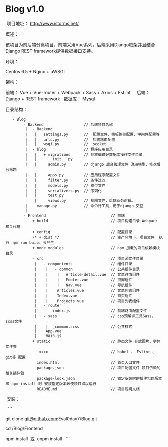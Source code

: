 # Blog v1.0

  项目地址： http://www.istorms.net/
 
  概述： 
      
   该项目为前后端分离项目，前端采用Vue系列，后端采用Django框架并且结合Django REST framework提供数据接口支持。
  
  
  环境：
      
   Centos 6.5 + Nginx + uWSGI
  
  架构：
      
      
   前端： Vue + Vue-router + Webpack + Sass + Axios + EsLint
    
   后端： Django + REST framework
   
   数据库： Mysql
   
  目录结构：
  
  ```
     - Blog
         - Backend                  // 后端项目名称
          |  - Backend  
          |   |   settings.py       //  配置文件，模板路径配置，中间件配置等
          |   |   urls.py           //  后端路由配置 
          |   |   wsgi.py           //  scoket
          |  - blog                 // 程序应用目录
          |   |   + migrations      // 存放编译好数据库操作文件目录
          |   |     __init__.py   
          |   |     admin.py        // django 后台管理文件 注册模型、修改后台标题
          |   |     apps.py         // 应用程序配置文件
          |   |     filter.py       // 条件过滤
          |   |     models.py       // 模型文件
          |   |     serializers.py  // 序列化  
          |   |     test.py
              |     views.py        // 视图文件，后端业务逻辑。
          |    manage.py            // 命令行工具，用于django 交互
          |
         - Frontend                             // 前端
             + build                            // 项目构建目录 Webpack 相关代码
             + config                           // 配置目录
             /* + dist */                       // 生产环境下，项目文件  执行 npm run build 会产生
             + node_modules                     // npm 加载的项目依赖模块目录
             - src                              // 项目源文件目录
              |   - compontents                 // 组件目录
              |    |   - common                 // 公共组件目录
              |    |    |   Article-detail.vue  // 文章详情组件
              |    |    |   Footer.vue          // 页脚组件
              |    |    |   Nav.vue             // 导航组件
              |    |    Articles.vue            // 文章列表组件
              |    |    Index.vue               // 首页组件
              |    |    Projects.vue            // 项目列表组件
              |   - router
              |       index.js                  // 前端路由配置文件
              |   - sass                        // css预编译工具Sass，scss文件
              |    |  _common.scss              // 公共样式
              |    App.vue
              |    main.js
             + static                           // 静态文件 存放图片、字体文件等
               .xxxx                            // babel 、 Eslint 、 git等 配置
               index.html                       // 首页入口文件
               package.json                     // 项目配置文件 项目依赖的相关插件包
               package-lock.json                // 锁定安装时的插件包的版本 即 npm install 时 安装指定版本致使项目得以运行
               README.md                        // 项目说明文档
```


  安装：
   
    ```
  
  git clone git@github.com:Eval0day7/Blog.git
  
  cd /Blog/Frontend
  
  npm install
  或
  cnpm install
  
    ```
